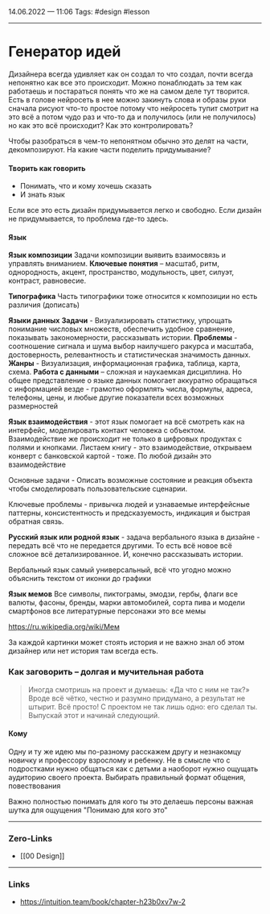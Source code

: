 14.06.2022 — 11:06
Tags: #design #lesson 

---
# Генератор идей
Дизайнера всегда удивляет как он создал то что создал, почти всегда непонятно как все это происходит. Можно понаблюдать за тем как работаешь и постараться понять что же на самом деле тут творится. Есть в голове нейросеть в нее можно закинуть слова и образы руки сначала рисуют что-то простое потому что нейросеть тупит смотрит на это всё а потом чудо раз и что-то да и получилось (или не получилось) но как это всё происходит? Как это контролировать?

Чтобы разобраться в чем-то непонятном обычно это делят на части, декомпозируют. 
На какие части поделить придумывание?

#### Творить как говорить
- Понимать, что и кому хочешь сказать
- И знать язык

Если все это есть дизайн придумывается легко и свободно. Если дизайн не придумывается, то проблема где-то здесь.

#### Язык
**Язык композиции**
Задачи композиции выявить взаимосвязь и управлять вниманием. 
**Ключевые понятия** – масштаб, ритм, однородность, акцент, пространство, модульность, цвет, силуэт, контраст, равновесие. 

**Типографика**
Часть типографики тоже относится к композиции но есть различия (дописать)


**Языки данных**
**Задачи** - Визуализировать статистику, упрощать понимание числовых множеств, обеспечить удобное сравнение, показывать закономерности, рассказывать истории.
**Проблемы** - соотношение сигнала и шума выбор наилучшего ракурса и масштаба, достоверность, релевантность и статистическая значимость данных. 
**Жанры** - Визуализация, информационная графика, таблица, карта, схема.
**Работа с данными** – сложная и наукаемкая дисциплина. Но общее представление о языке данных помогает аккуратно обращаться с информацией везде - грамотно оформлять числа, формулы, адреса, телефоны, цены, и любые другие показатели всех возможных размерностей

**Язык взаимодействия** - этот язык помогает на всё смотреть как на интерфейс, моделировать контакт человека с объектом. Взаимодействие же происходит не только в цифровых продуктах с полями и кнопками. Листаем книгу - это взаимодействие, открываем конверт с банковской картой - тоже. По любой дизайн это взаимодействие

Основные задачи - Описать возможные состояние и реакция объекта чтобы смоделировать пользовательские сценарии.

Ключевые проблемы -  привычка людей и узнаваемые интерфейсные паттерны, консистентность и предсказуемость, индикация и быстрая обратная связь. 

**Русский язык или родной язык** -  задача вербального языка в дизайне - передать всё что не передается другими. То есть всё новое всё сложное всё детализированное. И, конечно рассказывать истории. 

Вербальный язык самый универсальный, всё что угодно можно объяснить текстом от иконки до графики

**Язык мемов** Все символы, пиктограмы, эмодзи, гербы, флаги все валюты, фасоны, бренды, марки автомобилей, сорта пива и модели смартфонов все литературные персонажи это все мемы 

https://ru.wikipedia.org/wiki/Мем

За каждой картинки может стоять история и не важно знал об этом дизайнер или нет история там всегда есть.

### Как заговорить – долгая и мучительная работа
> Иногда смотришь на проект и думаешь: «Да что с ним не так?» Вроде всё чётко, честно и разумно придумано, а результат не штырит. Всё просто! С проектом не так лишь одно: его сделал ты. Выпускай этот и начинай следующий.

#### Кому 
Одну и ту же идею мы по-разному расскажем другу и незнакомцу новичку и профессору взрослому и ребенку. Не в смысле что с подростками нужно общаться как с детьми а наоборот нужно ощущать аудиторию своего проекта. Выбирать правильный формат общения, повествования 

Важно полностью понимать для кого ты это делаешь персоны важная шутка для ощущения "Понимаю для кого это"

---
### Zero-Links
- [[00 Design]]

---
### Links
- https://intuition.team/book/chapter-h23b0xv7w-2